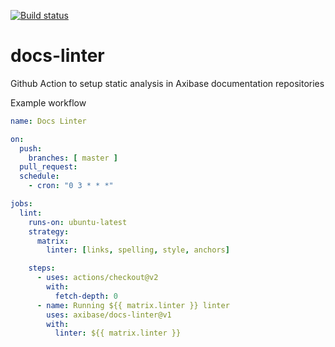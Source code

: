 [![Build status](https://github.com/axibase/docs-linter/workflows/CI/badge.svg)](https://github.com/axibase/docs-linter/actions)

# docs-linter
Github Action to setup static analysis in Axibase documentation repositories

Example workflow

```yml
name: Docs Linter

on:
  push:
    branches: [ master ]
  pull_request:
  schedule:
    - cron: "0 3 * * *"

jobs:
  lint:
    runs-on: ubuntu-latest
    strategy:
      matrix:
        linter: [links, spelling, style, anchors]

    steps:
      - uses: actions/checkout@v2
        with:
          fetch-depth: 0
      - name: Running ${{ matrix.linter }} linter
        uses: axibase/docs-linter@v1
        with:
          linter: ${{ matrix.linter }}
```

